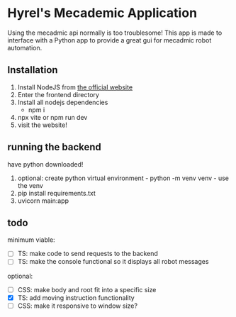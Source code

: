# Hyrel's Mecademic Application
Using the mecadmic api normally is too troublesome! This app is made to interface with a Python app to provide a great gui for mecadmic robot automation.

## Installation

1) Install NodeJS from [the official website](https://nodejs.org/en/download)
2) Enter the frontend directory
3) Install all nodejs dependencies
    - npm i  
4) npx vite or npm run dev
5) visit the website!


## running the backend
have python downloaded!
1) optional: create python virtual environment
        - python -m venv venv
        - use the venv
2) pip install requirements.txt
3) uvicorn main:app 

## todo

minimum viable:
- [ ] TS: make code to send requests to the backend
- [ ] TS: make the console functional so it displays all robot messages

optional:
- [ ] CSS: make body and root fit into a specific size
- [X] TS: add moving instruction functionality
- [ ] CSS: make it responsive to window size?
